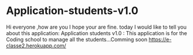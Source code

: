 # Application-students-v1.0
Hi everyone ,how are you I hope your are fine.
today I would like to tell you about this application:
Application students v1.0 :
This application is for the Coding school to manage all the students...Comming soon
https://e-classe2.herokuapp.com/
